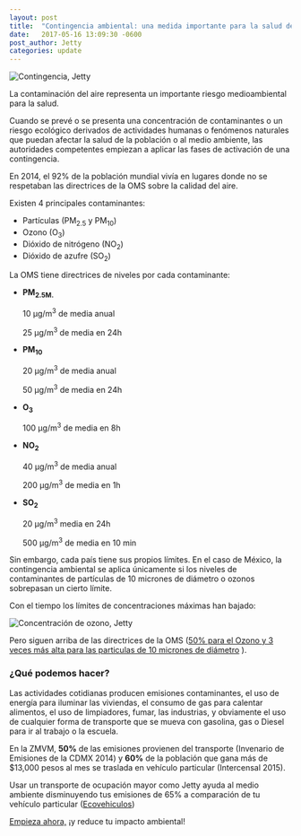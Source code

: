 ```yaml
---
layout: post
title:  "Contingencia ambiental: una medida importante para la salud de todos."
date:   2017-05-16 13:09:30 -0600
post_author: Jetty
categories: update
---
```

![Contingencia, Jetty]({{site.baseurl}}/imgs-blog/contingencia.jpg)

La contaminación del aire representa un importante riesgo medioambiental para la salud.

Cuando se prevé o se presenta una concentración de contaminantes o un riesgo ecológico derivados de actividades humanas o fenómenos naturales que puedan afectar la salud de la población o al medio ambiente, las autoridades competentes empiezan a aplicar las fases de activación de una contingencia.

En 2014, el 92% de la población mundial vivía en lugares donde no se respetaban las directrices de la OMS sobre la calidad del aire.

<div class="col-md-6">
  <p>Existen 4 principales contaminantes:</p>
  <ul>
    <li>Partículas (PM<sub>2.5</sub> y PM<sub>10</sub>)</li>
    <li>Ozono (O<sub>3</sub>)</li>
    <li>Dióxido de nitrógeno (NO<sub>2</sub>)</li>
    <li>Dióxido de azufre (SO<sub>2</sub>)</li>
  </ul>
</div>

<div class="col-md-6">
  <p>La OMS tiene directrices de niveles por cada contaminante:</p>
  <ul>
    <li>
      <strong>PM<sub>2.5M.</sub></strong>
      <p>10 μg/m<sup>3</sup> de media anual</p>
      <p>25 μg/m<sup>3</sup> de media en 24h</p>
    </li>
    <li>
      <strong>PM<sub>10</sub></strong>
      <p>20 μg/m<sup>3</sup> de media anual</p>
      <p>50 μg/m<sup>3</sup> de media en 24h</p>
    </li>
    <li>
      <strong>O<sub>3</sub></strong>
      <p>100 μg/m<sup>3</sup> de media en 8h</p>
    </li>
    <li>
      <strong>NO<sub>2</sub></strong>
      <p>40 μg/m<sup>3</sup> de media anual</p>
      <p>200 μg/m<sup>3</sup> de media en 1h</p>
    </li>
    <li>
      <strong>SO<sub>2</sub></strong>
      <p>20 μg/m<sup>3</sup> media en 24h</p>
      <p>500 μg/m<sup>3</sup> de media en 10 min</p>
    </li>
  </ul>
</div>

Sin embargo, cada país tiene sus propios límites. En el caso de México, la contingencia ambiental se aplica únicamente si los niveles de contaminantes de partículas de 10 micrones de diámetro o ozonos sobrepasan un cierto límite.

Con el tiempo los límites de concentraciones máximas han bajado:

![Concentración de ozono, Jetty]({{site.baseurl}}/imgs-blog/concentracion-de-ozono.png)

Pero siguen arriba de las directrices de la OMS ([50% para el Ozono y 3 veces más alta para las particulas de 10 micrones de diámetro][50-ozono] ).

<h3>¿Qué podemos hacer?</h3>
Las actividades cotidianas producen emisiones contaminantes, el uso de energía para iluminar las viviendas, el consumo de gas para calentar alimentos, el uso de limpiadores, fumar, las industrias, y obviamente el uso de cualquier forma de transporte que se mueva con gasolina, gas o Diesel para ir al trabajo o la escuela.

En la ZMVM, <b>50%</b> de las emisiones provienen del transporte (Invenario de Emisiones de la CDMX 2014) y <b>60%</b> de la población que gana más de $13,000 pesos al mes se traslada en vehículo particular (Intercensal 2015).

Usar un transporte de ocupación mayor como Jetty ayuda al medio ambiente disminuyendo tus emisiones de 65% a comparación de tu vehículo particular ([Ecovehiculos][eco])

[Empieza ahora,][jetty] ¡y reduce tu impacto ambiental!

[50-ozono]: http://www.aire.df.gob.mx/descargas/ultima-hora/calidad-aire/pcaa/pcaa-modificaciones.pdf
[eco]: http://ecovehiculos.gob.mx
[jetty]: http://www.jetty.mx
